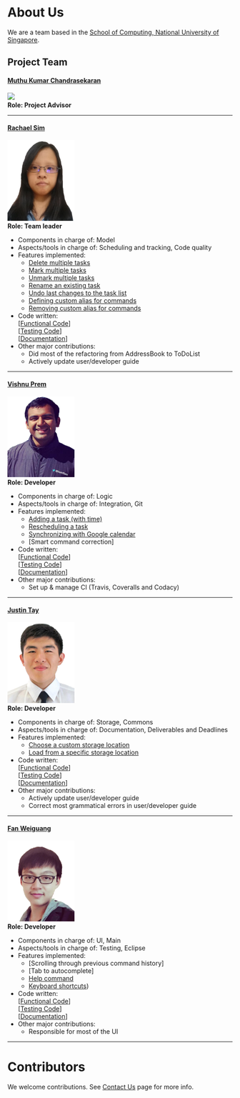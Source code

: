# About Us

We are a team based in the [School of Computing, National University of Singapore](http://www.comp.nus.edu.sg).

## Project Team

#### [Muthu Kumar Chandrasekaran](https://www.quora.com/profile/Muthu-Kumar-Chandrasekaran) <br>
<img src="https://lh5.googleusercontent.com/swdvryeX53Wc7dCEh1Owfz6PmATQWo87AF6lr_J2qL7rrcTW8Nego1_YFdu2TSoxyQBpJ42I_X5n31AVF6O3nQV_ECVZvQN9xbFMa_fDHV03azyXHdSNJMaSGCw-VWUNJVuIsVNh" width="150"><br>
**Role: Project Advisor**

-----

#### [Rachael Sim](https://github.com/rachx)
<img src="images/profiles/Rachael.png" width="150"><br>
**Role: Team leader** <br>
* Components in charge of: Model <br>
* Aspects/tools in charge of: Scheduling and tracking, Code quality <br>
* Features implemented:
   * [Delete multiple tasks](https://github.com/CS2103AUG2016-W11-C2/main/blob/master/docs/UserGuide.md#deleting-a-task--delete)
   * [Mark multiple tasks](https://github.com/CS2103AUG2016-W11-C2/main/blob/master/docs/UserGuide.md#marking-a-task-as-completed--mark)
   * [Unmark multiple tasks](https://github.com/CS2103AUG2016-W11-C2/main/blob/master/docs/UserGuide.md#unmarking-a-task--unmark)
   * [Rename an existing task](https://github.com/CS2103AUG2016-W11-C2/main/blob/master/docs/UserGuide.md#renaming-a-task--rename)
   * [Undo last changes to the task list](https://github.com/CS2103AUG2016-W11-C2/main/blob/master/docs/UserGuide.md#undoing-your-last-changes--undo)
   * [Defining custom alias for commands](https://github.com/CS2103AUG2016-W11-C2/main/blob/master/docs/UserGuide.md#creating-an-alias-for-a-command--alias)
   * [Removing custom alias for commands](https://github.com/CS2103AUG2016-W11-C2/main/blob/master/docs/#removing-an-alias-command--unalias)
* Code written:<br>
[[Functional Code](https://github.com/CS2103AUG2016-W11-C2/main/blob/master/collated/main/A0133367E.md)]<br>
[[Testing Code](https://github.com/CS2103AUG2016-W11-C2/main/blob/master/collated/test/A0133367E.md)]<br>
[[Documentation](https://github.com/CS2103AUG2016-W11-C2/main/blob/master/collated/docs/A0133367E.md)]<br>
* Other major contributions:
   * Did most of the refactoring from AddressBook to ToDoList
   * Actively update user/developer guide

-----

#### [Vishnu Prem](http://github.com/burnflare)
<img src="images/profiles/Vishnu.png" width="150"><br>
**Role: Developer** <br>
* Components in charge of: Logic <br>
* Aspects/tools in charge of: Integration, Git <br>
* Features implemented:
   * [Adding a task (with time)](https://github.com/CS2103AUG2016-W11-C2/main/blob/master/docs/UserGuide.md#adding-a-task-add)
   * [Rescheduling a task](https://github.com/CS2103AUG2016-W11-C2/main/blob/master/docs/UserGuide.md#rescheduling-a-task--schedule)
   * [Synchronizing with Google calendar](https://github.com/CS2103AUG2016-W11-C2/main/blob/master/docs/UserGuide.md#synchronizing-with-google-calendar--sync)
   * [Smart command correction]
* Code written:<br>
[[Functional Code](https://github.com/CS2103AUG2016-W11-C2/main/blob/master/collated/main/A0003878Y.md)]<br>
[[Testing Code](https://github.com/CS2103AUG2016-W11-C2/main/blob/master/collated/test/A0003878Y.md)]<br>
[[Documentation](https://github.com/CS2103AUG2016-W11-C2/main/blob/master/collated/docs/A0003878Y.md)]<br>
* Other major contributions:
   * Set up & manage CI (Travis, Coveralls and Codacy)

-----

#### [Justin Tay](https://github.com/INCENDE)
<img src="images/profiles/Justin.png" width="150"><br>
**Role: Developer** <br>
* Components in charge of: Storage, Commons <br>
* Aspects/tools in charge of: Documentation, Deliverables and Deadlines <br>
* Features implemented:
   * [Choose a custom storage location](https://github.com/CS2103AUG2016-W11-C2/main/blob/master/docs/UserGuide.md#specifying-the-data-storage-location--store)
   * [Load from a specific storage location](https://github.com/CS2103AUG2016-W11-C2/main/blob/master/docs/UserGuide.md#loading-from-another-data-storage-location--load)
* Code written:<br>
[[Functional Code](https://github.com/CS2103AUG2016-W11-C2/main/blob/master/collated/main/A0148095X.md)]<br>
[[Testing Code](https://github.com/CS2103AUG2016-W11-C2/main/blob/master/collated/test/A0148095X.md)]<br>
[[Documentation](https://github.com/CS2103AUG2016-W11-C2/main/blob/master/collated/docs/A0148095X.md)]<br>
* Other major contributions:
   * Actively update user/developer guide
   * Correct most grammatical errors in user/developer guide


-----

#### [Fan Weiguang](https://github.com/fanwgwg)
<img src="images/profiles/Weiguang.png" width="150"><br>
**Role: Developer** <br>
* Components in charge of: UI, Main <br>
* Aspects/tools in charge of: Testing, Eclipse <br>
* Features implemented:
   * [Scrolling through previous command history]
   * [Tab to autocomplete]
   * [Help command](https://github.com/CS2103AUG2016-W11-C2/main/blob/master/docs/UserGuide.md#viewing-help--help)
   * [Keyboard shortcuts](https://github.com/CS2103AUG2016-W11-C2/main/blob/master/docs/UserGuide.md#keyboard-shortcuts))
* Code written:<br>
[[Functional Code](https://github.com/CS2103AUG2016-W11-C2/main/blob/master/collated/main/A0148031R.md)]<br>
[[Testing Code](https://github.com/CS2103AUG2016-W11-C2/main/blob/master/collated/test/A0148031R.md)]<br>
[[Documentation](https://github.com/CS2103AUG2016-W11-C2/main/blob/master/collated/docs/A0148031R.md)]<br>
* Other major contributions:
   *  Responsible for most of the UI


-----

# Contributors

We welcome contributions. See [Contact Us](ContactUs.md) page for more info.
